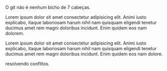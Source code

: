 
O git não é nenhum bicho de 7 cabeças.

Lorem ipsum dolor sit amet consectetur adipisicing elit. Animi iusto explicabo, itaque laboriosam harum nihil nam quisquam eligendi tenetur ducimus amet rem magni doloribus incidunt. Enim quidem eos nam dolorem.

Lorem ipsum dolor sit amet consectetur adipisicing elit. Animi iusto explicabo, itaque laboriosam harum nihil nam quisquam eligendi tenetur ducimus amet rem magni doloribus incidunt. Enim quidem eos nam dolore.

resolvendo conflitos.
